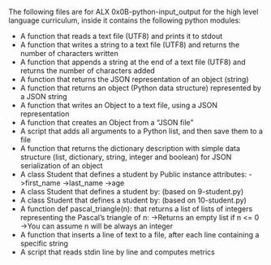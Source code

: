 The following files are for ALX 0x0B-python-input_output for the high level language curriculum, inside it contains the following python modules:

* A function that reads a text file (UTF8) and prints it to stdout
* A function that writes a string to a text file (UTF8) and returns the number of characters written
* A function that appends a string at the end of a text file (UTF8) and returns the number of characters added
* A function that returns the JSON representation of an object (string)
* A function that returns an object (Python data structure) represented by a JSON string
* A function that writes an Object to a text file, using a JSON representation
* A function that creates an Object from a “JSON file”
* A script that adds all arguments to a Python list, and then save them to a file
* A function that returns the dictionary description with simple data structure (list, dictionary, string, integer and boolean) for JSON serialization of an object
* A class Student that defines a student by
    Public instance attributes:
           ->first_name
           ->last_name
           ->age
* A class Student that defines a student by: (based on 9-student.py)
* A class Student that defines a student by: (based on 10-student.py)
* A function def pascal_triangle(n): that returns a list of lists of integers representing the Pascal’s triangle of n:
           ->Returns an empty list if n <= 0
           ->You can assume n will be always an integer
* A function that inserts a line of text to a file, after each line containing a specific string
* A script that reads stdin line by line and computes metrics
